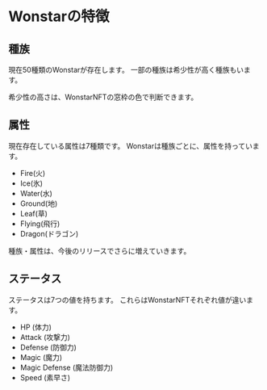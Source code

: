 # Wonstarの特徴

## 種族

現在50種類のWonstarが存在します。
一部の種族は希少性が高く種族もいます。

希少性の高さは、WonstarNFTの窓枠の色で判断できます。

## 属性

現在存在している属性は7種類です。
Wonstarは種族ごとに、属性を持っています。

- Fire(火)
- Ice(氷)
- Water(水)
- Ground(地)
- Leaf(草)
- Flying(飛行)
- Dragon(ドラゴン)

種族・属性は、今後のリリースでさらに増えていきます。

## ステータス

ステータスは7つの値を持ちます。
これらはWonstarNFTそれぞれ値が違います。

- HP (体力)
- Attack (攻撃力)
- Defense (防御力)
- Magic (魔力)
- Magic Defense (魔法防御力)
- Speed (素早さ)
